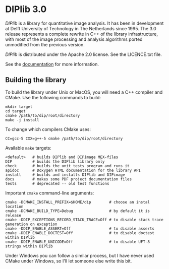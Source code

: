 # DIPlib 3.0

*DIPlib* is a library for quantitative image analysis. It has been in development
at Delft University of Technology in The Netherlands since 1995. The 3.0 release
represents a complete rewrite in C++ of the library infrastructure, with most of
the image processing and analysis algorithms ported unmodified from the previous
version.

*DIPlib* is distributed under the Apache 2.0 license. See the LICENCE.txt file.

See the [documentation](https://diplib.github.io/diplib-docs/) for more information.

## Building the library

To build the library under Unix or MacOS, you will need a C++ compiler and CMake.
Use the following commands to build:

    mkdir target
    cd target
    cmake /path/to/dip/root/directory
    make -j install

To change which compilers CMake uses:

    CC=gcc-5 CXX=g++-5 cmake /path/to/dip/root/directory

Available `make` targets:

    <default>   # builds DIPlib and DIPimage MEX-files
    DIP         # builds the DIPlib library only
    check       # builds the unit_tests program and runs it
    apidoc      # Doxygen HTML documentation for the library API
    install     # builds and installs DIPlib and DIPimage
    docs        # makes some PDF project documentation files
    tests       # deprecated -- old test functions

Important `cmake` command-line arguments:

    cmake -DCMAKE_INSTALL_PREFIX=$HOME/dip        # choose an instal location
    cmake -DCMAKE_BUILD_TYPE=Debug                # by default it is release
    cmake -DDIP_EXCEPTIONS_RECORD_STACK_TRACE=Off # to disable stack trace generation on exception
    cmake -DDIP_ENABLE_ASSERT=Off                 # to disable asserts
    cmake -DDIP_ENABLE_DOCTEST=Off                # to disable doctest within DIPlib
    cmake -DDIP_ENABLE_UNICODE=Off                # to disable UFT-8 strings within DIPlib

Under Windows you can follow a similar process, but I have never used CMake under
Windows, so I'll let someone else write this bit.
